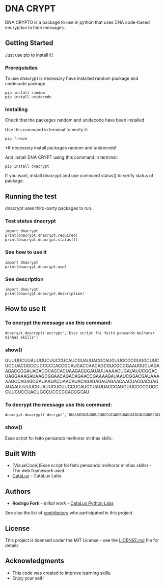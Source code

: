 # DNA CRYPT

DNA CRYPTO is a package to use in python that uses DNA code-based encryption to hide messages.

## Getting Started

Just use pip to install it! 

### Prerequisites

To use dnacrypt is necessary have installed random package and unidecode package.

```
pip install random
pip install unidecode
```

### Installing

Check that the packages random and unidecode have been installed

Use this command in terminal to verify it:

```
pip freeze
```

*If necessery install packages random and unidecode!

And install DNA CRYPT using this command in terminal:

```
pip install dnacrypt
```

If you want, install dnacrypt and use command status() to verify status of package.

## Running the test


dnacrypt uses third-party packages to run.


### Test status dnacrypt

```
import dnacrypt
print(dnacrypt.dnacrypt.required)
print(dnacrypt.dnacrypt.status())
```

### See how to use it

```
import dnacrypt 
print(dnacrypt.dnacrypt.use)
```

### See description

```
import dnacrypt
print(dnacrypt.dnacrypt.description)
```


## How to use it

### To encrypt the message use this command:

```
dnacrypt.dnacrypt('encrypt','Esse script foi feito pensando melhorar minhas skills')
```

### show()

UUUUUCUUAUUGUCUUCCUCAUCGUAUUACGCAUGUUGCGCGUGGCUUCUCCUACUGCCUCCCCCACCGCAUCACCAACAGCGUCGCCGAAUGUCUAGAAGACGGGAUAGACGCAGCACUAAGAGGGAUAUUAAAACUGAUAUUCGGACUAGGAAAGAUAAGCGGAACAGACAGAACCGAAAAGAUAAUCGGACGAUAAAAAGCCAGAGCGAUAAUACUAACAUACAGAGAGAUAGAACAACUACGACGAGAUAAUUUUUCUUAUUGUCUUCCUCAUCGUAUUACGCAUGUUGCGCGUGGCUUCUCCUACUGCCUCCCCCACCGCAU

### To decrypt the message use this command:

```
dnacrypt.dnacrypt('decrypt','UUUUUCUUAUUGUCUUCCUCAUCGUAUUACGCAUGUUGCGCGUGGCUUCUCCUACUGCCUCCCCCACCGCAUCACCAACAGCGUCGCCGAAUGUCUAGAAGACGGGAUAGACGCAGCACUAAGAGGGAUAUUAAAACUGAUAUUCGGACUAGGAAAGAUAAGCGGAACAGACAGAACCGAAAAGAUAAUCGGACGAUAAAAAGCCAGAGCGAUAAUACUAACAUACAGAGAGAUAGAACAACUACGACGAGAUAAUUUUUCUUAUUGUCUUCCUCAUCGUAUUACGCAUGUUGCGCGUGGCUUCUCCUACUGCCUCCCCCACCGCAU')
```

### show()

Esse script foi feito pensando melhorar minhas skills.

## Built With

* [VisualCode](Esse script foi feito pensando melhorar minhas skills) - The web framework used
* [CataLux](https://catalux.com.br/) - CataLux Labs


## Authors

* **Rodrigo Forti** - *Initial work* - [CataLux Python Labs](https://github.com/FortiHub)

See also the list of [contributors](https://github.com/FortiHub/contributors) who participated in this project.

## License

This project is licensed under the MIT License - see the [LICENSE.md](LICENSE.md) file for details

## Acknowledgments

* This code was created to improve learning skills.
* Enjoy your self!
